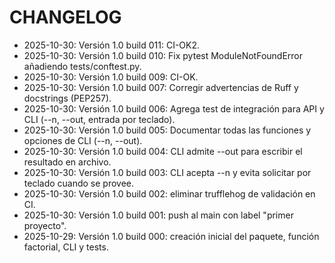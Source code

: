 # CHANGELOG

- 2025-10-30: Versión 1.0 build 011: CI-OK2.
- 2025-10-30: Versión 1.0 build 010: Fix pytest ModuleNotFoundError añadiendo tests/conftest.py.
- 2025-10-30: Versión 1.0 build 009: CI-OK.
- 2025-10-30: Versión 1.0 build 007: Corregir advertencias de Ruff y docstrings (PEP257).
- 2025-10-30: Versión 1.0 build 006: Agrega test de integración para API y CLI (--n, --out, entrada por teclado).
- 2025-10-30: Versión 1.0 build 005: Documentar todas las funciones y opciones de CLI (--n, --out).
- 2025-10-30: Versión 1.0 build 004: CLI admite --out para escribir el resultado en archivo.
- 2025-10-30: Versión 1.0 build 003: CLI acepta --n y evita solicitar por teclado cuando se provee.
- 2025-10-30: Versión 1.0 build 002: eliminar trufflehog de validación en CI.
- 2025-10-30: Versión 1.0 build 001: push al main con label "primer proyecto".
- 2025-10-29: Versión 1.0 build 000: creación inicial del paquete, función factorial, CLI y tests.
